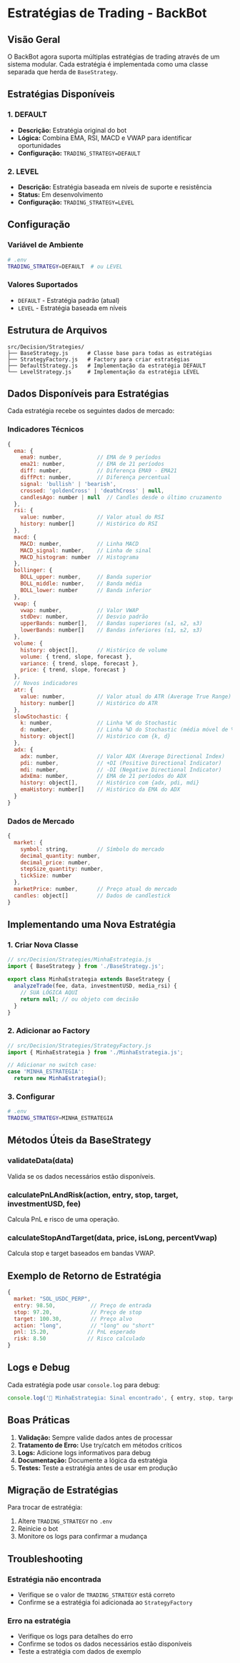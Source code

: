 # Estratégias de Trading - BackBot

## Visão Geral

O BackBot agora suporta múltiplas estratégias de trading através de um sistema modular. Cada estratégia é implementada como uma classe separada que herda de `BaseStrategy`.

## Estratégias Disponíveis

### 1. DEFAULT
- **Descrição:** Estratégia original do bot
- **Lógica:** Combina EMA, RSI, MACD e VWAP para identificar oportunidades
- **Configuração:** `TRADING_STRATEGY=DEFAULT`

### 2. LEVEL
- **Descrição:** Estratégia baseada em níveis de suporte e resistência
- **Status:** Em desenvolvimento
- **Configuração:** `TRADING_STRATEGY=LEVEL`

## Configuração

### Variável de Ambiente
```bash
# .env
TRADING_STRATEGY=DEFAULT  # ou LEVEL
```

### Valores Suportados
- `DEFAULT` - Estratégia padrão (atual)
- `LEVEL` - Estratégia baseada em níveis

## Estrutura de Arquivos

```
src/Decision/Strategies/
├── BaseStrategy.js      # Classe base para todas as estratégias
├── StrategyFactory.js   # Factory para criar estratégias
├── DefaultStrategy.js   # Implementação da estratégia DEFAULT
└── LevelStrategy.js     # Implementação da estratégia LEVEL
```

## Dados Disponíveis para Estratégias

Cada estratégia recebe os seguintes dados de mercado:

### Indicadores Técnicos
```javascript
{
  ema: {
    ema9: number,           // EMA de 9 períodos
    ema21: number,          // EMA de 21 períodos
    diff: number,           // Diferença EMA9 - EMA21
    diffPct: number,        // Diferença percentual
    signal: 'bullish' | 'bearish',
    crossed: 'goldenCross' | 'deathCross' | null,
    candlesAgo: number | null  // Candles desde o último cruzamento
  },
  rsi: {
    value: number,          // Valor atual do RSI
    history: number[]       // Histórico do RSI
  },
  macd: {
    MACD: number,           // Linha MACD
    MACD_signal: number,    // Linha de sinal
    MACD_histogram: number  // Histograma
  },
  bollinger: {
    BOLL_upper: number,     // Banda superior
    BOLL_middle: number,    // Banda média
    BOLL_lower: number      // Banda inferior
  },
  vwap: {
    vwap: number,           // Valor VWAP
    stdDev: number,         // Desvio padrão
    upperBands: number[],   // Bandas superiores (±1, ±2, ±3)
    lowerBands: number[]    // Bandas inferiores (±1, ±2, ±3)
  },
  volume: {
    history: object[],      // Histórico de volume
    volume: { trend, slope, forecast },
    variance: { trend, slope, forecast },
    price: { trend, slope, forecast }
  },
  // Novos indicadores
  atr: {
    value: number,          // Valor atual do ATR (Average True Range)
    history: number[]       // Histórico do ATR
  },
  slowStochastic: {
    k: number,              // Linha %K do Stochastic
    d: number,              // Linha %D do Stochastic (média móvel de %K)
    history: object[]       // Histórico com {k, d}
  },
  adx: {
    adx: number,            // Valor ADX (Average Directional Index)
    pdi: number,            // +DI (Positive Directional Indicator)
    mdi: number,            // -DI (Negative Directional Indicator)
    adxEma: number,         // EMA de 21 períodos do ADX
    history: object[],      // Histórico com {adx, pdi, mdi}
    emaHistory: number[]    // Histórico da EMA do ADX
  }
}
```

### Dados de Mercado
```javascript
{
  market: {
    symbol: string,         // Símbolo do mercado
    decimal_quantity: number,
    decimal_price: number,
    stepSize_quantity: number,
    tickSize: number
  },
  marketPrice: number,      // Preço atual do mercado
  candles: object[]         // Dados de candlestick
}
```

## Implementando uma Nova Estratégia

### 1. Criar Nova Classe
```javascript
// src/Decision/Strategies/MinhaEstrategia.js
import { BaseStrategy } from './BaseStrategy.js';

export class MinhaEstrategia extends BaseStrategy {
  analyzeTrade(fee, data, investmentUSD, media_rsi) {
    // SUA LÓGICA AQUI
    return null; // ou objeto com decisão
  }
}
```

### 2. Adicionar ao Factory
```javascript
// src/Decision/Strategies/StrategyFactory.js
import { MinhaEstrategia } from './MinhaEstrategia.js';

// Adicionar no switch case:
case 'MINHA_ESTRATEGIA':
  return new MinhaEstrategia();
```

### 3. Configurar
```bash
# .env
TRADING_STRATEGY=MINHA_ESTRATEGIA
```

## Métodos Úteis da BaseStrategy

### validateData(data)
Valida se os dados necessários estão disponíveis.

### calculatePnLAndRisk(action, entry, stop, target, investmentUSD, fee)
Calcula PnL e risco de uma operação.

### calculateStopAndTarget(data, price, isLong, percentVwap)
Calcula stop e target baseados em bandas VWAP.

## Exemplo de Retorno de Estratégia

```javascript
{
  market: "SOL_USDC_PERP",
  entry: 98.50,           // Preço de entrada
  stop: 97.20,            // Preço de stop
  target: 100.30,         // Preço alvo
  action: "long",         // "long" ou "short"
  pnl: 15.20,            // PnL esperado
  risk: 8.50             // Risco calculado
}
```

## Logs e Debug

Cada estratégia pode usar `console.log` para debug:
```javascript
console.log('🎯 MinhaEstrategia: Sinal encontrado', { entry, stop, target });
```

## Boas Práticas

1. **Validação:** Sempre valide dados antes de processar
2. **Tratamento de Erro:** Use try/catch em métodos críticos
3. **Logs:** Adicione logs informativos para debug
4. **Documentação:** Documente a lógica da estratégia
5. **Testes:** Teste a estratégia antes de usar em produção

## Migração de Estratégias

Para trocar de estratégia:
1. Altere `TRADING_STRATEGY` no `.env`
2. Reinicie o bot
3. Monitore os logs para confirmar a mudança

## Troubleshooting

### Estratégia não encontrada
- Verifique se o valor de `TRADING_STRATEGY` está correto
- Confirme se a estratégia foi adicionada ao `StrategyFactory`

### Erro na estratégia
- Verifique os logs para detalhes do erro
- Confirme se todos os dados necessários estão disponíveis
- Teste a estratégia com dados de exemplo 